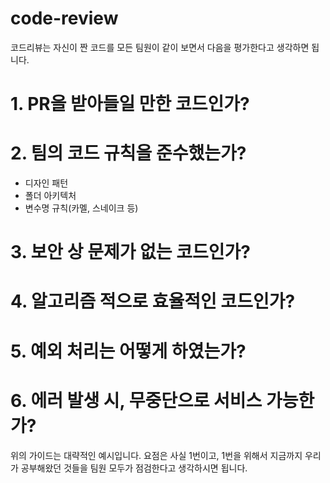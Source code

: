 # code-review

코드리뷰는 자신이 짠 코드를 모든 팀원이 같이 보면서 다음을 평가한다고 생각하면 됩니다.

# 1. PR을 받아들일 만한 코드인가?

# 2. 팀의 코드 규칙을 준수했는가?

- 디자인 패턴
- 폴더 아키텍처
- 변수명 규칙(카멜, 스네이크 등)

# 3. 보안 상 문제가 없는 코드인가?

# 4. 알고리즘 적으로 효율적인 코드인가?

# 5. 예외 처리는 어떻게 하였는가?

# 6. 에러 발생 시, 무중단으로 서비스 가능한가?

위의 가이드는 대략적인 예시입니다. 요점은 사실 1번이고, 1번을 위해서 지금까지 우리가 공부해왔던 것들을 팀원 모두가 점검한다고 생각하시면 됩니다.
